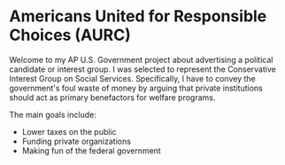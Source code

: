 # Americans United for Responsible Choices (AURC)

Welcome to my AP U.S. Government project about advertising a political candidate or interest group. I was selected to represent the Conservative Interest Group on Social Services. Specifically, I have to convey the government's foul waste of money by arguing that private institutions should act as primary benefactors for welfare programs.

The main goals include:
- Lower taxes on the public
- Funding private organizations
- Making fun of the federal government


